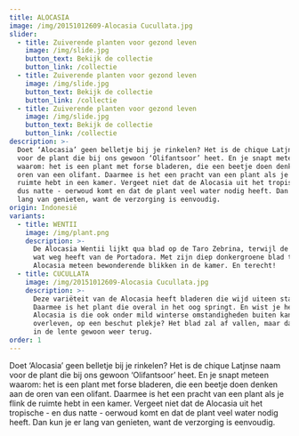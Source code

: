 ```yaml
---
title: ALOCASIA
image: /img/20151012609-Alocasia Cucullata.jpg
slider:
  - title: Zuiverende planten voor gezond leven
    image: /img/slide.jpg
    button_text: Bekijk de collectie
    button_link: /collectie
  - title: Zuiverende planten voor gezond leven
    image: /img/slide.jpg
    button_text: Bekijk de collectie
    button_link: /collectie
  - title: Zuiverende planten voor gezond leven
    image: /img/slide.jpg
    button_text: Bekijk de collectie
    button_link: /collectie
description: >-
  Doet ‘Alocasia’ geen belletje bij je rinkelen? Het is de chique Latjnse naam
  voor de plant die bij ons gewoon ‘Olifantsoor’ heet. En je snapt meteen
  waarom: het is een plant met forse bladeren, die een beetje doen denken aan de
  oren van een olifant. Daarmee is het een pracht van een plant als je flink de
  ruimte hebt in een kamer. Vergeet niet dat de Alocasia uit het tropische - en
  dus natte - oerwoud komt en dat de plant veel water nodig heeft. Dan kun je er
  lang van genieten, want de verzorging is eenvoudig.
origin: Indonesië
variants:
  - title: WENTII
    image: /img/plant.png
    description: >-
      De Alocasia Wentii lijkt qua blad op de Taro Zebrina, terwijl de stam weer
      wat weg heeft van de Portadora. Met zijn diep donkergroene blad trekt deze
      Alocasia meteen bewonderende blikken in de kamer. En terecht!
  - title: CUCULLATA
    image: /img/20151012609-Alocasia Cucullata.jpg
    description: >-
      Deze variëteit van de Alocasia heeft bladeren die wijd uiteen staan.
      Daarmee is het plant die overal in het oog springt. En wist je het een
      Alocasia is die ook onder mild winterse omstandigheden buiten kan
      overleven, op een beschut plekje? Het blad zal af vallen, maar dat keert
      in de lente gewoon weer terug.
order: 1
---
```



Doet ‘Alocasia’ geen belletje bij je rinkelen? Het is de chique Latjnse naam voor de plant die bij ons gewoon ‘Olifantsoor’ heet. En je snapt meteen waarom: het is een plant met forse bladeren, die een beetje doen denken aan de oren van een olifant. Daarmee is het een pracht van een plant als je flink de ruimte hebt in een kamer. Vergeet niet dat de Alocasia uit het tropische - en dus natte - oerwoud komt en dat de plant veel water nodig heeft. Dan kun je er lang van genieten, want de verzorging is eenvoudig.